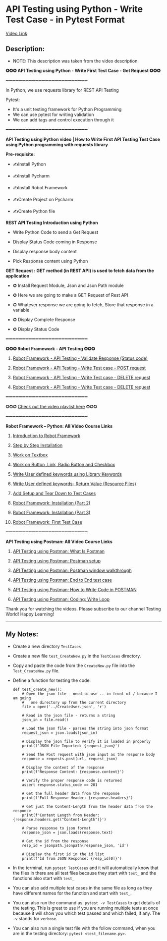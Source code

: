 # API Testing using Python - Write Test Case - in Pytest Format

[Video Link](https://youtu.be/wWVXf1WWCl0)

## Description: 
 - NOTE: This description was taken from the video description.

**✪✪✪ API Testing using Python - Write First Test Case - Get Request ✪✪✪**

➖➖➖➖➖➖➖➖➖➖➖➖➖➖➖➖➖➖➖➖➖➖➖➖➖  

In Python, we use requests library for REST API Testing  

Pytest: 
  - It's a unit testing framework for Python Programming  
  - We can use pytest for writing validation
  - We can add tags and control execution through it
  

➖➖➖➖➖➖➖➖➖➖➖➖➖➖➖➖➖➖➖➖➖➖➖➖➖  

**API Testing using Python video | How to Write First API Testing Test Case using Python programming with requests library**

**Pre-requisite:**

  - ✍Install Python
	
  - ✍Install Pycharm
	
  - ✍Install Robot Framework
	
  - ✍Create Project on Pycharm
	
  - ✍Create Python file

**REST API Testing Introduction using Python**

   - Write Python Code to send a Get Request
	 
   - Display Status Code coming in Response
	 
   - Display response body content
	 
   - Pick Response content using Python

**GET Request :  GET method (in REST API) is used to fetch data from the application**

- ✪ Install Request Module, Json and Json Path module
  
- ✪ Here we are going to make a GET Request of Rest API
  
- ✪ Whatever response we are going to fetch, Store that response in a variable 
  
- ✪ Display Complete Response
  
- ✪ Display Status Code

➖➖➖➖➖➖➖➖➖➖➖➖➖➖➖➖➖➖➖➖➖➖➖➖➖   

**✪✪✪ Robot Framework - API Testing ✪✪✪**

1. [Robot Framework - API Testing - Validate Response (Status code)](https://youtu.be/Mexu6NubeXQ) 
   
2. [Robot Framework - API Testing - Write Test case - POST request](https://youtu.be/nrY7usa22Xo) 
   
3. [Robot Framework - API Testing - Write Test case - DELETE request](https://youtu.be/8gf_MdBEwUM) 
   
4. [Robot Framework - API Testing - Write Test case - DELETE request](https://youtu.be/OyhlXJ_nlQk)

➖➖➖➖➖➖➖➖➖➖➖➖➖➖➖➖➖➖➖➖➖➖➖➖➖

✪✪✪ [Check out the video playlist here](https://www.youtube.com/channel/UCsdoSHH5bucBf_wwtvWJfnQ/playlists) ✪✪✪

➖➖➖➖➖➖➖➖➖➖➖➖➖➖➖➖➖➖➖➖➖➖➖➖➖

**Robot Framework – Python: All Video Course Links**

1. [Introduction to Robot Framework](https://youtu.be/cRgNs4H0OR0)
   
2. [Step by Step Installation](https://youtu.be/38HPxnrXMHo)
   
3. [Work on Textbox](https://youtu.be/7xCaZMrSsx8)
   
4. [Work on Button, Link, Radio Button and Checkbox](https://youtu.be/DBg0TZGTAkg)
   
5. [Write User defined keywords using Library Keywords](https://youtu.be/yYLfCbqxG1U)
   
6. [Write User defined keywords- Return Value (Resource Files)](https://youtu.be/i7IBt69Yk7o)
   
7. [Add Setup and Tear Down to Test Cases](https://youtu.be/2eF_hhOLGTQ)

3. [Robot Framework: Installation (Part 2)](https://youtu.be/NfzEZOXwA0M) 
   
4. [Robot Framework: Installation (Part 3)](https://youtu.be/uzfppzs6fpI)
   
5. [Robot Framework: First Test Case](https://youtu.be/cmwCi1TGPC4)

➖➖➖➖➖➖➖➖➖➖➖➖➖➖➖➖➖➖➖➖➖➖➖➖➖

**API Testing using Postman: All Video Course Links**

1. [API Testing using Postman: What Is Postman](https://youtu.be/vlHPLTcWqJs)
   
2. [API Testing using Postman: Postman setup](https://youtu.be/3eUSBeljEmM)
   
3. [API Testing using Postman: Postman window walkthrough](https://youtu.be/1SEis_JDPoY)
   
4. [API Testing using Postman: End to End test case](https://youtu.be/qDb7v9MrQ38)
   
5. [API Testing using Postman: How to Write Code in POSTMAN](https://youtu.be/1FxKWHeAcDs)
   
6. [API Testing using Postman: Coding: Write Loop](https://youtu.be/C3JaeNQcs9o)

Thank you for watching the videos. Please subscribe to our channel Testing World!
Happy Learning!

---

## My Notes:

- Create a new directory `TestCases`

- Create a new file `test_CreateNew.py` in the `TestCases` directory.

- Copy and paste the code from the `CreateNew.py` file into the `Test_CreateNew.py` file.

- Define a function for testing the code:

  ```
  def test_create_new():
      # Open the json file - need to use .. in front of / because I am going
      #   one directory up from the current directory
      file = open('../CreateUser.json', 'r')
  
      # Read in the json file - returns a string
      json_in = file.read()
  
      # Load the json file - parses the string into json format
      request_json = json.loads(json_in)
  
      # Display the json file to verify it is loaded in properly
      print(f'JSON File Imported: {request_json}')
  
      # Send the Post request with json input as the response body
      response = requests.post(url, request_json)
  
      # Display the content of the response
      print(f'Response Content: {response.content}')
  
      # Verify the proper response code is returned
      assert response.status_code == 201
  
      # Get the full header data from the response
      print(f'Full Response Header: {response.headers}')
  
      # Get just the Content-Length from the header data from the response
      print(f'Content Length from Header: {response.headers.get("Content-Length")}')
  
      # Parse response to json format
      response_json = json.loads(response.text)
  
      # Get the id from the response
      resp_id = jsonpath.jsonpath(response_json, 'id')
  
      # Display the first id in the id list
      print(f'Id from JSON Response: {resp_id[0]}')
  ```
  
- In the terminal, run `pytest TestCases` and it will automatically know that the files in there are all test files because they start with `test_` and the functions also start with `test_`

- You can also add multiple test cases in the same file as long as they have different names for the function and start with `test_`.

- You can also run the command as: `pytest -v TestCases` to get details of the testing. This is great to use if you are running multiple tests at once because it will show you which test passed and which failed, if any. The `-v` stands for `verbose`.

- You can also run a single test file with the follow command, when you are in the testing directory: `pytest <test_filename.py>`.
